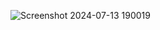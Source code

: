 
![Screenshot 2024-07-13 190019](https://github.com/user-attachments/assets/41ab18b3-d8f7-41ab-958d-1e69d56da91b)
